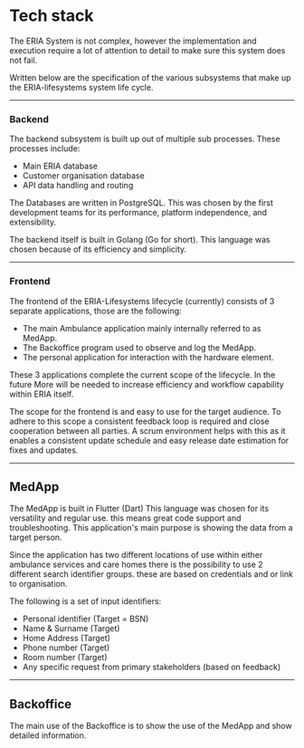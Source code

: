 # Tech stack
The ERIA System is not complex, however the implementation and execution require a lot of attention to detail to make sure this system does not fail.

Written below are the specification of the various subsystems that make up the ERIA-lifesystems system life cycle.

___
### Backend

The backend subsystem is built up out of multiple sub processes. These processes include:
* Main ERIA database
* Customer organisation database
* API data handling and routing

The Databases are written in PostgreSQL. This was chosen by the first development teams for its performance, platform independence, and extensibility.

The backend itself is built in Golang (Go for short). This language was chosen because of its efficiency and simplicity.
___

### Frontend

The frontend of the ERIA-Lifesystems lifecycle (currently) consists of 3 separate applications, those are the following:
* The main Ambulance application mainly internally referred to as MedApp.
* The Backoffice program used to observe and log the MedApp.
* The personal application for interaction with the hardware element.

These 3 applications complete the current scope of the lifecycle. In the future More will be needed to increase efficiency and workflow capability within ERIA itself.

The scope for the frontend is and easy to use for the target audience. To adhere to this scope a consistent feedback loop is required and close cooperation between all parties.
A scrum environment helps with this as it enables a consistent update schedule and easy release date estimation for fixes and updates. 
___

## MedApp

The MedApp is built in Flutter (Dart) This language was chosen for its versatility and regular use. this means great code support and troubleshooting.
This application's main purpose is showing the data from a target person. 

Since the application has two different locations of use within either ambulance services and care homes there is the possibility to use 2 different search identifier groups. 
these are based on credentials and or link to organisation.

The following is a set of input identifiers:
* Personal identifier (Target = BSN)
* Name & Surname (Target)
* Home Address (Target)
* Phone number (Target)
* Room number (Target)
* Any specific request from primary stakeholders (based on feedback)
___

## Backoffice

The main use of the Backoffice is to show the use of the MedApp and show detailed information. 